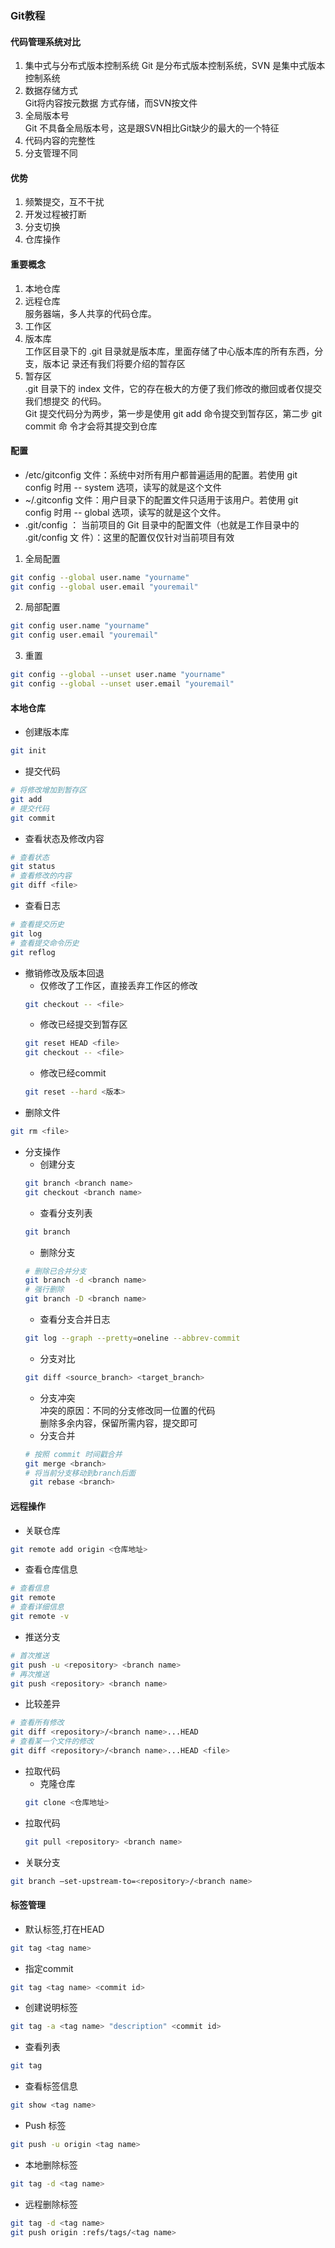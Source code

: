 ### Git教程
#### 代码管理系统对比
1. 集中式与分布式版本控制系统
Git 是分布式版本控制系统，SVN 是集中式版本控制系统  
2. 数据存储方式  
Git将内容按元数据 方式存储，而SVN按文件
3. 全局版本号  
Git 不具备全局版本号，这是跟SVN相比Git缺少的最大的一个特征
4. 代码内容的完整性  
5. 分支管理不同
#### 优势  
1. 频繁提交，互不干扰
2. 开发过程被打断  
3. 分支切换  
4. 仓库操作
#### 重要概念
1. 本地仓库 
2. 远程仓库  
服务器端，多人共享的代码仓库。
3. 工作区  
4. 版本库  
工作区目录下的 .git 目录就是版本库，里面存储了中心版本库的所有东西，分支，版本记
录还有我们将要介绍的暂存区
5. 暂存区  
.git 目录下的 index 文件，它的存在极大的方便了我们修改的撤回或者仅提交我们想提交
的代码。  
Git 提交代码分为两步，第一步是使用 git add 命令提交到暂存区，第二步 git commit 命
令才会将其提交到仓库
#### 配置  
* /etc/gitconfig 文件：系统中对所有用户都普遍适用的配置。若使用 git config 时用 --
system 选项，读写的就是这个文件
* ~/.gitconfig 文件：用户目录下的配置文件只适用于该用户。若使用 git config 时用 --
global 选项，读写的就是这个文件。
* .git/config ： 当前项目的 Git 目录中的配置文件（也就是工作目录中的 .git/config 文
件）：这里的配置仅仅针对当前项目有效
1. 全局配置  
```bash
git config --global user.name "yourname"
git config --global user.email "youremail"
```
2. 局部配置
```bash
git config user.name "yourname"
git config user.email "youremail"
```
3. 重置
```bash
git config --global --unset user.name "yourname"
git config --global --unset user.email "youremail"
```
#### 本地仓库
* 创建版本库
```bash
git init
```
* 提交代码
```bash
# 将修改增加到暂存区
git add
# 提交代码
git commit
```
* 查看状态及修改内容
```bash
# 查看状态
git status
# 查看修改的内容
git diff <file>
```
* 查看日志
```bash
# 查看提交历史
git log
# 查看提交命令历史
git reflog
```
* 撤销修改及版本回退
    - 仅修改了工作区，直接丢弃工作区的修改  
    ```bash
    git checkout -- <file>
    ```
    - 修改已经提交到暂存区
    ```bash
    git reset HEAD <file>
    git checkout -- <file>
    ```
    - 修改已经commit
    ```bash
    git reset --hard <版本>
    ```
* 删除文件
```bash
git rm <file>
```
* 分支操作
    - 创建分支
    ```bash
    git branch <branch name>
    git checkout <branch name>
    ```
    - 查看分支列表
    ```bash
    git branch
    ```
    - 删除分支
    ```bash
    # 删除已合并分支
    git branch -d <branch name>
    # 强行删除
    git branch -D <branch name>
    ```
    - 查看分支合并日志
    ```bash
    git log --graph --pretty=oneline --abbrev-commit
    ```
    - 分支对比
    ```bash
    git diff <source_branch> <target_branch>
    ```
    - 分支冲突  
    冲突的原因：不同的分支修改同一位置的代码  
    删除多余内容，保留所需内容，提交即可
    - 分支合并
    ```bash
    # 按照 commit 时间戳合并
    git merge <branch>
    # 将当前分支移动到branch后面
     git rebase <branch>
    ```
#### 远程操作
* 关联仓库  
```bash
git remote add origin <仓库地址>
```
* 查看仓库信息  
```bash
# 查看信息
git remote
# 查看详细信息
git remote -v
```

* 推送分支  
```bash
# 首次推送
git push -u <repository> <branch name>
# 再次推送
git push <repository> <branch name>
```
* 比较差异  
```bash
# 查看所有修改
git diff <repository>/<branch name>...HEAD
# 查看某一个文件的修改
git diff <repository>/<branch name>...HEAD <file>
```
* 拉取代码  
    - 克隆仓库
    ```bash
    git clone <仓库地址>
    ```
* 拉取代码  
    ```bash
    git pull <repository> <branch name>
    ```
* 关联分支  
```bash
git branch –set-upstream-to=<repository>/<branch name>
```
#### 标签管理
* 默认标签,打在HEAD
```bash
git tag <tag name>
```
* 指定commit
```bash
git tag <tag name> <commit id>
```
* 创建说明标签
```bash
git tag -a <tag name> "description" <commit id>
```
* 查看列表
```bash
git tag
```
* 查看标签信息
```bash
git show <tag name>
```
* Push 标签
```bash
git push -u origin <tag name>
```
* 本地删除标签
```bash
git tag -d <tag name>
```
* 远程删除标签
```bash
git tag -d <tag name>
git push origin :refs/tags/<tag name>
```